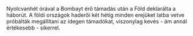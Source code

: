 Nyolcvanhét órával a Bombayt érő támadás után a Föld deklarálta a
háborút. A földi országok haderői két hétig minden erejüket latba vetve
próbálták megállítani az idegen támadókat, viszonylag kevés - ám annál
értékesebb - sikerrel.